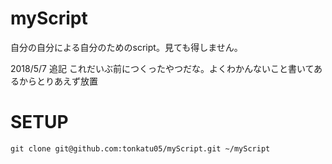 # myScript
自分の自分による自分のためのscript。見ても得しません。

2018/5/7 追記
これだいぶ前につくったやつだな。よくわかんないこと書いてあるからとりあえず放置

# SETUP

```
git clone git@github.com:tonkatu05/myScript.git ~/myScript
```

